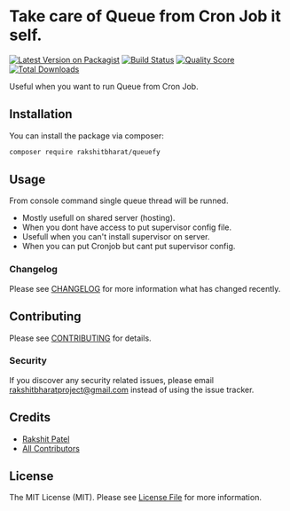 # Take care of Queue from Cron Job it self.

[![Latest Version on Packagist](https://img.shields.io/packagist/v/rakshitbharat/queuefy.svg?style=flat-square)](https://packagist.org/packages/rakshitbharat/queuefy)
[![Build Status](https://img.shields.io/travis/rakshitbharat/queuefy/master.svg?style=flat-square)](https://travis-ci.org/rakshitbharat/queuefy)
[![Quality Score](https://img.shields.io/scrutinizer/g/rakshitbharat/queuefy.svg?style=flat-square)](https://scrutinizer-ci.com/g/rakshitbharat/queuefy)
[![Total Downloads](https://img.shields.io/packagist/dt/rakshitbharat/queuefy.svg?style=flat-square)](https://packagist.org/packages/rakshitbharat/queuefy)

Useful when you want to run Queue from Cron Job.

## Installation

You can install the package via composer:

```bash
composer require rakshitbharat/queuefy
```

## Usage

From console command single queue thread will be runned.

* Mostly usefull on shared server (hosting).
* When you dont have access to put supervisor config file.
* Usefull when you can't install supervisor on server.
* When you can put Cronjob but cant put supervisor config.

### Changelog

Please see [CHANGELOG](CHANGELOG.md) for more information what has changed recently.

## Contributing

Please see [CONTRIBUTING](CONTRIBUTING.md) for details.

### Security

If you discover any security related issues, please email rakshitbharatproject@gmail.com instead of using the issue tracker.

## Credits

- [Rakshit Patel](https://github.com/rakshitbharat)
- [All Contributors](../../contributors)

## License

The MIT License (MIT). Please see [License File](LICENSE.md) for more information.

